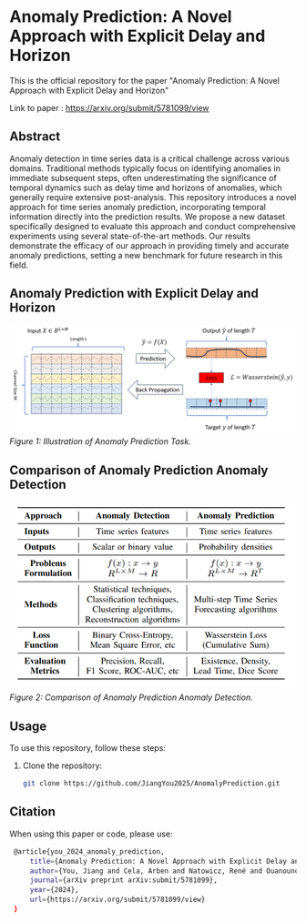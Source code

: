 # Anomaly Prediction: A Novel Approach with Explicit Delay and Horizon
This is the official repository for the paper "Anomaly Prediction: A Novel Approach with Explicit Delay and Horizon" 

Link to paper : https://arxiv.org/submit/5781099/view

## Abstract
Anomaly detection in time series data is a critical challenge across various domains. Traditional methods typically focus on identifying anomalies in immediate subsequent steps, often underestimating the significance of temporal dynamics such as delay time and horizons of anomalies, which generally require extensive post-analysis. This repository introduces a novel approach for time series anomaly prediction, incorporating temporal information directly into the prediction results. We propose a new dataset specifically designed to evaluate this approach and conduct comprehensive experiments using several state-of-the-art methods. Our results demonstrate the efficacy of our approach in providing timely and accurate anomaly predictions, setting a new benchmark for future research in this field.

## Anomaly Prediction with Explicit Delay and Horizon 
![Anomaly Prediction](./src/figure/anomaly_prediction.png)
*Figure 1: Illustration of Anomaly Prediction Task.*

## Comparison of Anomaly Prediction Anomaly Detection
![Comparison](./src/figure/comparison_ad_ap.png)
*Figure 2: Comparison of Anomaly Prediction Anomaly Detection.*

## Usage
To use this repository, follow these steps:

1. Clone the repository:
   ```bash
   git clone https://github.com/JiangYou2025/AnomalyPrediction.git


## Citation
When using this paper or code, please use:
   ```bash
    @article{you_2024_anomaly_prediction,
        title={Anomaly Prediction: A Novel Approach with Explicit Delay and Horizon},
        author={You, Jiang and Cela, Arben and Natowicz, René and Ouanounou, Jacob and Siarry, Patrick},
        journal={arXiv preprint arXiv:submit/5781099},
        year={2024},
        url={https://arxiv.org/submit/5781099/view}
    }


